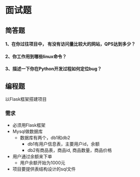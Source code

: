 # 面试题

## 简答题

#### 1、在你过往项目中， 有没有访问量比较大的网站，QPS达到多少？

#### 2、你工作用到哪些linux命令？

#### 3、描述一下你在Python开发过程如何定位bug？

## 编程题

以Flask框架搭建项目

### 需求

+ 必须用Flask框架
+ Mysql做数据库
    + 数据库有两个，db1和db2
        + db1有用户信息表，主要用户id，余额
        + db2有商品表，商品id, 商品数量，商品价格
+ 用户通过余额来下单
    + 用户余额开始为1000元
+ 项目要提供表结构设计的sql文件
